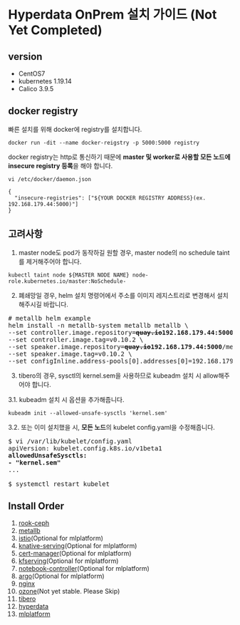 # Hyperdata OnPrem 설치 가이드 (Not Yet Completed)

## version

- CentOS7
- kubernetes 1.19.14
- Calico 3.9.5

## docker registry
빠른 설치를 위해 docker에 registry를 설치합니다.

```
docker run -dit --name docker-reigstry -p 5000:5000 registry
```

docker registry는 http로 통신하기 때문에 **master 및 worker로 사용할 모든 노드에 insecure registry 등록**을 해야 합니다.
```
vi /etc/docker/daemon.json

{
  "insecure-registries": ["${YOUR DOCKER REGISTRY ADDRESS}(ex. 192.168.179.44:5000)"]
}
```

## 고려사항
1. master node도 pod가 동작하길 원할 경우, master node의 no schedule taint를 제거해주어야 합니다.
```
kubectl taint node ${MASTER NODE NAME} node-role.kubernetes.io/master:NoSchedule-
```

2. 폐쇄망일 경우, helm 설치 명령어에서 주소를 이미지 레지스트리로 변경해서 설치해주시길 바랍니다.
<pre>
# metallb helm example
helm install -n metallb-system metallb metallb \
--set controller.image.repository=<b><del>quay.io</del>192.168.179.44:5000</b>/metallb/controller \
--set controller.image.tag=v0.10.2 \
--set speaker.image.repository=<b><del>quay.io</del>192.168.179.44:5000</b>/metallb/speaker \
--set speaker.image.tag=v0.10.2 \
--set configInline.address-pools[0].addresses[0]=192.168.179.37-192.168.179.39
</pre>

3. tibero의 경우, sysctl의 kernel.sem을 사용하므로 kubeadm 설치 시 allow해주어야 합니다.

3.1. kubeadm 설치 시 옵션을 추가해줍니다.
```
kubeadm init --allowed-unsafe-sysctls 'kernel.sem'
```

3.2. 또는 이미 설치했을 시, **모든 노드**의 kubelet config.yaml을 수정해줍니다.
<pre>
$ vi /var/lib/kubelet/config.yaml
apiVersion: kubelet.config.k8s.io/v1beta1
<b>allowedUnsafeSysctls:
- "kernel.sem"</b>
...

$ systemctl restart kubelet
</pre>

## Install Order
1. [rook-ceph](./rook-ceph)
2. [metallb](./metallb)
3. [istio](./istio)(Optional for mlplatform)
4. [knative-serving](./knative-serving)(Optional for mlplatform)
5. [cert-manager](./cert-manager)(Optional for mlplatform)
6. [kfserving](./kfserving)(Optional for mlplatform)
7. [notebook-controller](./notebook-controller)(Optional for mlplatform)
8. [argo](./argo)(Optional for mlplatform)
9. [nginx](./nginx)
10. [ozone](./ozone)(Not yet stable. Please Skip)
11. [tibero](./tibero)
12. [hyperdata](./hyperdata)
13. [mlplatform](./mlplatform)